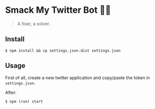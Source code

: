 # Smack My Twitter Bot 👌🏻

> A fixer, a solver.

## Install

```console
$ npm install && cp settings.json.dist settings.json
```

## Usage

First of all, create a new twitter application and copy/paste the token in `settings.json`.

After:

```console
$ npm (run) start
```
